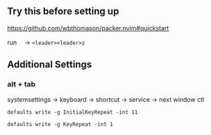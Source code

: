 ## Try this before setting up
https://github.com/wbthomason/packer.nvim#quickstart

run　 → `<leader><leader>z`

## Additional Settings
### alt + tab
systemsettings -> keyboard -> shortcut -> service -> next window ctl

`defaults write -g InitialKeyRepeat -int 11`

`defaults write -g KeyRepeat -int 1`
